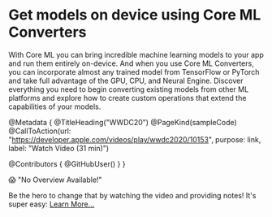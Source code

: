 # Get models on device using Core ML Converters

With Core ML you can bring incredible machine learning models to your app and run them entirely on-device. And when you use Core ML Converters, you can incorporate almost any trained model from TensorFlow or PyTorch and take full advantage of the GPU, CPU, and Neural Engine. Discover everything you need to begin converting existing models from other ML platforms and explore how to create custom operations that extend the capabilities of your models.

@Metadata {
   @TitleHeading("WWDC20")
   @PageKind(sampleCode)
   @CallToAction(url: "https://developer.apple.com/videos/play/wwdc2020/10153", purpose: link, label: "Watch Video (31 min)")

   @Contributors {
      @GitHubUser(<replace this with your GitHub handle>)
   }
}

😱 "No Overview Available!"

Be the hero to change that by watching the video and providing notes! It's super easy:
 [Learn More…](https://wwdcnotes.com/documentation/wwdcnotes/contributing)

